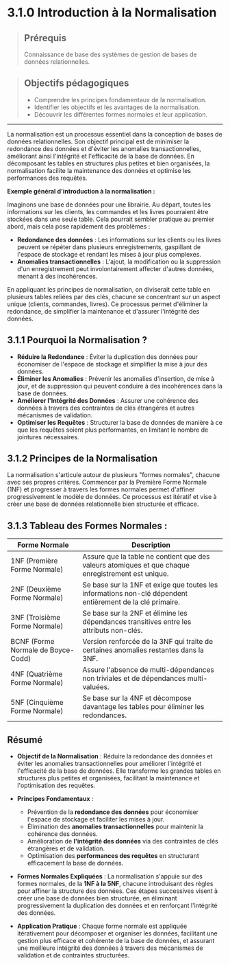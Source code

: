 # 3.1.0 Introduction à la Normalisation

<blockquote>
    <h2>Prérequis</h2>
    <p>Connaissance de base des systèmes de gestion de bases de données relationnelles.</p>
</blockquote>

<blockquote>
    <h2>Objectifs pédagogiques</h2>
    <ul>
        <li>Comprendre les principes fondamentaux de la normalisation.</li>
        <li>Identifier les objectifs et les avantages de la normalisation.</li>
        <li>Découvrir les différentes formes normales et leur application.</li>
    </ul>
</blockquote>

---

La normalisation est un processus essentiel dans la conception de bases de données relationnelles. Son objectif principal est de minimiser la redondance des données et d'éviter les anomalies transactionnelles, améliorant ainsi l'intégrité et l'efficacité de la base de données. En décomposant les tables en structures plus petites et bien organisées, la normalisation facilite la maintenance des données et optimise les performances des requêtes.


**Exemple général d'introduction à la normalisation :**

Imaginons une base de données pour une librairie. Au départ, toutes les informations sur les clients, les commandes et les livres pourraient être stockées dans une seule table. Cela pourrait sembler pratique au premier abord, mais cela pose rapidement des problèmes :

- **Redondance des données** : Les informations sur les clients ou les livres peuvent se répéter dans plusieurs enregistrements, gaspillant de l'espace de stockage et rendant les mises à jour plus complexes.
- **Anomalies transactionnelles** : L'ajout, la modification ou la suppression d'un enregistrement peut involontairement affecter d'autres données, menant à des incohérences.

En appliquant les principes de normalisation, on diviserait cette table en plusieurs tables reliées par des clés, chacune se concentrant sur un aspect unique (clients, commandes, livres). Ce processus permet d'éliminer la redondance, de simplifier la maintenance et d'assurer l'intégrité des données.


## 3.1.1 Pourquoi la Normalisation ?

- **Réduire la Redondance** : Éviter la duplication des données pour économiser de l'espace de stockage et simplifier la mise à jour des données.
- **Éliminer les Anomalies** : Prévenir les anomalies d'insertion, de mise à jour, et de suppression qui peuvent conduire à des incohérences dans la base de données.
- **Améliorer l'Intégrité des Données** : Assurer une cohérence des données à travers des contraintes de clés étrangères et autres mécanismes de validation.
- **Optimiser les Requêtes** : Structurer la base de données de manière à ce que les requêtes soient plus performantes, en limitant le nombre de jointures nécessaires.

## 3.1.2 Principes de la Normalisation

La normalisation s'articule autour de plusieurs "formes normales", chacune avec ses propres critères. Commencer par la Première Forme Normale (1NF) et progresser à travers les formes normales permet d'affiner progressivement le modèle de données. Ce processus est itératif et vise à créer une base de données relationnelle bien structurée et efficace.

## 3.1.3 Tableau des Formes Normales :

| Forme Normale | Description |
|---------------|-------------|
| 1NF (Première Forme Normale) | Assure que la table ne contient que des valeurs atomiques et que chaque enregistrement est unique. |
| 2NF (Deuxième Forme Normale) | Se base sur la 1NF et exige que toutes les informations non-clé dépendent entièrement de la clé primaire. |
| 3NF (Troisième Forme Normale) | Se base sur la 2NF et élimine les dépendances transitives entre les attributs non-clés. |
| BCNF (Forme Normale de Boyce-Codd) | Version renforcée de la 3NF qui traite de certaines anomalies restantes dans la 3NF. |
| 4NF (Quatrième Forme Normale) | Assure l'absence de multi-dépendances non triviales et de dépendances multi-valuées. |
| 5NF (Cinquième Forme Normale) | Se base sur la 4NF et décompose davantage les tables pour éliminer les redondances. |


## Résumé

- **Objectif de la Normalisation** : Réduire la redondance des données et éviter les anomalies transactionnelles pour améliorer l'intégrité et l'efficacité de la base de données. Elle transforme les grandes tables en structures plus petites et organisées, facilitant la maintenance et l'optimisation des requêtes.

- **Principes Fondamentaux** : 
  - Prévention de la **redondance des données** pour économiser l'espace de stockage et faciliter les mises à jour.
  - Élimination des **anomalies transactionnelles** pour maintenir la cohérence des données.
  - Amélioration de **l'intégrité des données** via des contraintes de clés étrangères et de validation.
  - Optimisation des **performances des requêtes** en structurant efficacement la base de données.

- **Formes Normales Expliquées** : La normalisation s'appuie sur des formes normales, de la **1NF à la 5NF**, chacune introduisant des règles pour affiner la structure des données. Ces étapes successives visent à créer une base de données bien structurée, en éliminant progressivement la duplication des données et en renforçant l'intégrité des données.

- **Application Pratique** : Chaque forme normale est appliquée itérativement pour décomposer et organiser les données, facilitant une gestion plus efficace et cohérente de la base de données, et assurant une meilleure intégrité des données à travers des mécanismes de validation et de contraintes structurées.
